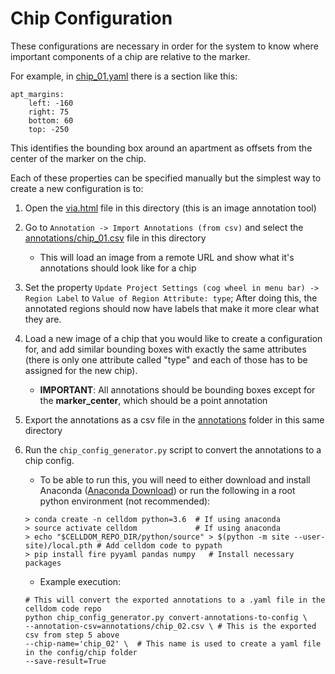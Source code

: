 # Chip Configuration

These configurations are necessary in order for the system to know where important components of a
chip are relative to the marker.

For example, in [chip_01.yaml](chip_01.yaml) there is a section like this:

```
apt_margins:
    left: -160
    right: 75
    bottom: 60
    top: -250
```

This identifies the bounding box around an apartment as offsets from the center of the marker on the chip.

Each of these properties can be specified manually but the simplest way to create a new configuration is to:

1. Open the [via.html](via.html) file in this directory (this is an image annotation tool)
2. Go to ```Annotation -> Import Annotations (from csv)``` and select the [annotations/chip_01.csv](annotations/chip_01.csv)
 file in this directory
    - This will load an image from a remote URL and show what it's annotations should look like for a chip
3. Set the property  ```Update Project Settings (cog wheel in menu bar) -> Region Label``` to ```Value of Region
Attribute: type```; After doing this, the annotated regions should now have labels that make it more
clear what they are.
4. Load a new image of a chip that you would like to create a configuration for, and add similar bounding boxes with
exactly the same attributes (there is only one attribute called "type" and each of those has to be assigned for the
new chip).
    - **IMPORTANT**: All annotations should be bounding boxes except for the **marker_center**,
    which should be a point annotation
5. Export the annotations as a csv file in the [annotations](annotations) folder in this same directory
6. Run the ```chip_config_generator.py``` script to convert the annotations to a chip config.
    - To be able to run this, you will need to either download and install Anaconda
        ([Anaconda Download](https://www.anaconda.com/download/#macos)) or run the following in a root python
          environment (not recommended):

    ```
    > conda create -n celldom python=3.6  # If using anaconda
    > source activate celldom             # If using anaconda
    > echo "$CELLDOM_REPO_DIR/python/source" > $(python -m site --user-site)/local.pth # Add celldom code to pypath
    > pip install fire pyyaml pandas numpy   # Install necessary packages
    ```

    - Example execution:

    ```
    # This will convert the exported annotations to a .yaml file in the celldom code repo
    python chip_config_generator.py convert-annotations-to-config \
    --annotation-csv=annotations/chip_02.csv \ # This is the exported csv from step 5 above
    --chip-name='chip_02' \  # This name is used to create a yaml file in the config/chip folder
    --save-result=True
    ```

